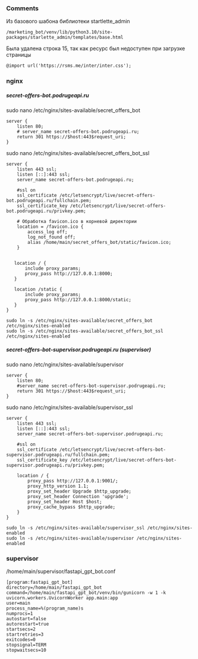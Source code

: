 ### Comments
Из базового шабона библиотеки startlette_admin  
```path
/marketing_bot/venv/lib/python3.10/site-packages/starlette_admin/templates/base.html
```
Была удалена строка 15, так как ресурс был недоступен при загрузке страницы

```html
@import url('https://rsms.me/inter/inter.css');  
```



### nginx
##### secret-offers-bot.podrugeapi.ru 
sudo nano /etc/nginx/sites-available/secret_offers_bot
```
server {
    listen 80;
    # server_name secret-offers-bot.podrugeapi.ru;
    return 301 https://$host:443$request_uri;
}
```
sudo nano /etc/nginx/sites-available/secret_offers_bot_ssl
```
server {
    listen 443 ssl;
    listen [::]:443 ssl;
    server_name secret-offers-bot.podrugeapi.ru;

    #ssl on
    ssl_certificate /etc/letsencrypt/live/secret-offers-bot.podrugeapi.ru/fullchain.pem;
    ssl_certificate_key /etc/letsencrypt/live/secret-offers-bot.podrugeapi.ru/privkey.pem;

    # Обработка favicon.ico в корневой директории
    location = /favicon.ico {
        access_log off;
        log_not_found off;
        alias /home/main/secret_offers_bot/static/favicon.ico;
    }


   location / {
       include proxy_params;
       proxy_pass http://127.0.0.1:8000;
   }

   location /static {
       include proxy_params;
       proxy_pass http://127.0.0.1:8000/static;
   }
}

```

```console
sudo ln -s /etc/nginx/sites-available/secret_offers_bot /etc/nginx/sites-enabled
sudo ln -s /etc/nginx/sites-available/secret_offers_bot_ssl /etc/nginx/sites-enabled
```

##### secret-offers-bot-supervisor.podrugeapi.ru (supervisor)  
sudo nano /etc/nginx/sites-available/supervisor
```
server {
    listen 80;
    #server_name secret-offers-bot-supervisor.podrugeapi.ru;
    return 301 https://$host:443$request_uri;
}

```
sudo nano /etc/nginx/sites-available/supervisor_ssl
```
server {
    listen 443 ssl;
    listen [::]:443 ssl;
    server_name secret-offers-bot-supervisor.podrugeapi.ru;

    #ssl on
    ssl_certificate /etc/letsencrypt/live/secret-offers-bot-supervisor.podrugeapi.ru/fullchain.pem;
    ssl_certificate_key /etc/letsencrypt/live/secret-offers-bot-supervisor.podrugeapi.ru/privkey.pem;

    location / {
        proxy_pass http://127.0.0.1:9001/;
        proxy_http_version 1.1;
        proxy_set_header Upgrade $http_upgrade;
        proxy_set_header Connection 'upgrade';
        proxy_set_header Host $host;
        proxy_cache_bypass $http_upgrade;
    }
}

```

```console
sudo ln -s /etc/nginx/sites-available/supervisor_ssl /etc/nginx/sites-enabled
sudo ln -s /etc/nginx/sites-available/supervisor /etc/nginx/sites-enabled
```

### supervisor
/home/main/supervisor/fastapi_gpt_bot.conf
```
[program:fastapi_gpt_bot]
directory=/home/main/fastapi_gpt_bot
command=/home/main/fastapi_gpt_bot/venv/bin/gunicorn -w 1 -k uvicorn.workers.UvicornWorker app.main:app
user=main
process_name=%(program_name)s
numprocs=1
autostart=false
autorestart=true
startsecs=2
startretries=3
exitcodes=0
stopsignal=TERM
stopwaitsecs=10
```